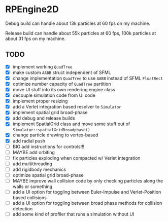 # RPEngine2D

Debug build can handle about 13k particles at 60 fps on my machine.

Release build can handle about 55k particles at 60 fps, 100k particles at about
31 fps on my machine.

## TODO

- [x] implement working `QuadTree`
- [x] make custom `AABB` struct independent of SFML
- [x] change implementation `QuadTree` to use `AABB` instead of SFML `FloatRect`
- [x] optimize number capacity of `QuadTree` partition
- [x] move UI stuff into its own rendering engine class
- [x] decouple simulation code from UI code
- [x] implement proper resizing
- [x] add a Verlet integration based resolver to `Simulator`
- [x] implement spatial grid broad-phase
- [x] add debug and release builds
- [x] implement SpatialGrid class and move some stuff out of
  `Simulator::spatialGridBroadphase()`
- [x] change particle drawing to vertex-based
- [x] add radial push
- [ ] BIG add instructions for controls!!!
- [ ] MAYBE add orbiting
- [ ] fix particles exploding when compacted w/ Verlet integration
- [ ] add multithreading
- [ ] add rigidbody mechanics
- [ ] optimize spatial grid broad-phase
- [ ] MAYBE improve wall collision code by only checking particles along the
  walls or something
- [ ] add a UI option for toggling between Euler-Impulse and Verlet-Position
  based collisions
- [ ] add a UI option for toggling between broad phase methods for collision
  detection
- [ ] add some kind of profiler that runs a simulation without UI
